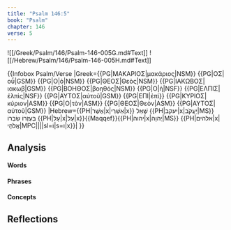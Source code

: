 ```yaml
---
title: "Psalm 146:5"
book: "Psalm"
chapter: 146
verse: 5
---
```

![[/Greek/Psalm/146/Psalm-146-005G.md#Text]]
![[/Hebrew/Psalm/146/Psalm-146-005H.md#Text]]

{{Infobox Psalm/Verse 
|Greek={{PG|ΜΑΚΑΡΙΟΣ|μακάριος|NSM}} {{PG|ΟΣ|οὗ|GSM}} {{PG|Ο|ὁ|NSM}} {{PG|ΘΕΟΣ|Θεὸς|NSM}} {{PG|ΙΑΚΩΒΟΣ|ιακωβ|GSM}} {{PG|ΒΟΗΘΟΣ|βοηθός|NSM}} {{PG|Ο|ἡ|NSF}} {{PG|ΕΛΠΙΣ|ἐλπὶς|NSF}} {{PG|ΑΥΤΟΣ|αὐτοῦ|GSM}} {{PG|ΕΠΙ|ἐπὶ}} {{PG|ΚΥΡΙΟΣ|κύριον|ASM}} {{PG|Ο|τὸν|ASM}} {{PG|ΘΕΟΣ|Θεὸν|ASM}} {{PG|ΑΥΤΟΣ|αὐτοῦ|GSM}}
|Hebrew={{PH|אֶשֶׁר|x|אַשְׁרֵי|x}}
שֶׁאֵל
{{PH|יעקב|x|יַעֲקֹב|MS}}
בְּעֶזְרוֹ
שִׂבְרוֹ
{{PH|עָל|x|עַל|x}}{{Maqqef}}{{PH|יהוה|x|יְהוָה|MS}} {{PH|אלהים|x|אֱלֹהָי|MPC||||sl=וֹ|s=ו|x}}׃|
}}

## Analysis

#### Words

#### Phrases

#### Concepts

## Reflections
